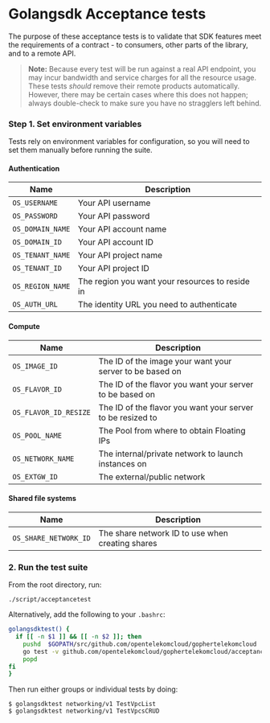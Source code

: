# Golangsdk Acceptance tests

The purpose of these acceptance tests is to validate that SDK features meet
the requirements of a contract - to consumers, other parts of the library, and
to a remote API.

> **Note:** Because every test will be run against a real API endpoint, you
> may incur bandwidth and service charges for all the resource usage. These
> tests *should* remove their remote products automatically. However, there may
> be certain cases where this does not happen; always double-check to make sure
> you have no stragglers left behind.

### Step 1. Set environment variables

Tests rely on environment variables for configuration, so you will need
to set them manually before running the suite.

#### Authentication

|Name|Description|
|---|---|
|`OS_USERNAME`|Your API username|
|`OS_PASSWORD`|Your API password|
|`OS_DOMAIN_NAME`|Your API account name|
|`OS_DOMAIN_ID`|Your API account ID|
|`OS_TENANT_NAME`|Your API project name|
|`OS_TENANT_ID`|Your API project ID|
|`OS_REGION_NAME`|The region you want your resources to reside in|
|`OS_AUTH_URL`|The identity URL you need to authenticate|

#### Compute

|Name|Description|
|---|---|
|`OS_IMAGE_ID`|The ID of the image your want your server to be based on|
|`OS_FLAVOR_ID`|The ID of the flavor you want your server to be based on|
|`OS_FLAVOR_ID_RESIZE`|The ID of the flavor you want your server to be resized to|
|`OS_POOL_NAME`|The Pool from where to obtain Floating IPs|
|`OS_NETWORK_NAME`|The internal/private network to launch instances on|
|`OS_EXTGW_ID`|The external/public network|

#### Shared file systems
|Name|Description|
|---|---|
|`OS_SHARE_NETWORK_ID`| The share network ID to use when creating shares|

### 2. Run the test suite

From the root directory, run:

```
./script/acceptancetest
```

Alternatively, add the following to your `.bashrc`:

```bash
golangsdktest() {
  if [[ -n $1 ]] && [[ -n $2 ]]; then
    pushd  $GOPATH/src/github.com/opentelekomcloud/gophertelekomcloud
    go test -v github.com/opentelekomcloud/gophertelekomcloud/acceptance/openstack/$1 -run "$2" | tee ~/golangsdk.log
    popd
fi
}
```

Then run either groups or individual tests by doing:

```shell
$ golangsdktest networking/v1 TestVpcList
$ golangsdktest networking/v1 TestVpcsCRUD
```

